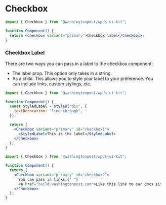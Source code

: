 # Checkbox

```jsx
import { Checkbox } from "@washingtonpost/wpds-ui-kit";

function Component() {
  return <Checkbox variant="primary">Checkbox label</Checkbox>;
}
```

### Checkbox Label

There are two ways you can pass in a label to the checkbox component:

- The label prop. This option only takes in a string.
- As a child. This allows you to style your label to your preference. You can include links, custom stylings, etc.

```jsx
import { Checkbox } from "@washingtonpost/wpds-ui-kit";

function Component() {
  const StyledLabel = styled("div", {
    textDecoration: "line-through",
  });

  return (
    <Checkbox variant="primary" id="checkbox1">
      <StyledLabel>This is the label</StyledLabel>
    </Checkbox>
  );
}
```

```jsx
import { Checkbox } from "@washingtonpost/wpds-ui-kit";

function Component() {
  return (
    <Checkbox variant="primary" id="checkbox2">
      You can pass in links.{" "}
      <a href="build.washingtonpost.com">Like this link to our docs site</a>
    </Checkbox>
  );
}
```
